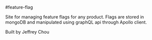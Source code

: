 #feature-flag

Site for managing feature flags for any product. Flags are stored in mongoDB and manipulated using graphQL api through Apollo client. 

Built by Jeffrey Chou
